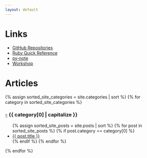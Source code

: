 ```yaml
---
layout: default
---
```


# Links

- [GitHub Repositories](https://github.com/YumaYX?tab=repositories)
- [Ruby Quick Reference](/RubyQuickReference/)
- [py-note](/py-note/)
- [Workshop](/Workshop/)


# Articles


{% assign sorted_site_categories = site.categories | sort %}
{% for category in sorted_site_categories %}
<h3 id="{{ category[0] }}"><a href="#{{ category[0] }}">-</a> {{ category[0] | capitalize }}</h3>
<ul>
{% assign sorted_site_posts = site.posts | sort %}
{% for post in sorted_site_posts %}
{% if post.category == category[0] %}
<li><a href="{{ site.baseurl }}{{ post.url }}">{{ post.title }}</a></li>
{% endif %}
{% endfor %}
</ul>
{% endfor %}

